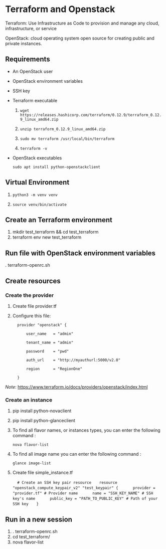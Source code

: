 # Terraform and Openstack

Terraform: Use Infrastructure as Code to provision and manage any cloud, infrastructure, or service

OpenStack: cloud operating system open source for creating public and private instances. 

## Requirements

- An OpenStack user
- OpenStack environment variables
- SSH key
- Terraform executable

   1. `wget https://releases.hashicorp.com/terraform/0.12.9/terraform_0.12.9_linux_amd64.zip`

   2. `unzip terraform_0.12.9_linux_amd64.zip`

   3. `sudo mv terraform /usr/local/bin/terraform`

   4. `terraform -v`

- OpenStack executables

    `sudo apt install python-openstackclient`

## Virtual Environment

1. `python3 -m venv venv`

2. `source venv/bin/activate`

## Create an Terraform environment

1. mkdir test_terraform && cd test_terraform
2. terraform env new test_terraform

## Run file with OpenStack environment variables
. terraform-openrc.sh

## Create resources

### Create the provider
1. Create file provider.tf
2. Configure this file:

    `   provider "openstack" { `

    `       user_name   = "admin" `

    `       tenant_name = "admin" `

    `       password    = "pwd" `

    `       auth_url    = "http://myauthurl:5000/v2.0" `

    `       region      = "RegionOne" `
    
    `   } `
    
*Note*: https://www.terraform.io/docs/providers/openstack/index.html

### Create an instance

1. pip install python-novaclient
2. pip install python-glanceclient
3. To find all flavor names, or instances types, you can enter the following command :

    `nova flavor-list`

4. To find all image name you can enter the following command :

    `glance image-list`

5. Create file simple_instance.tf

    `   # Create an SSH key pair resource `
    `    resource "openstack_compute_keypair_v2" "test_keypair" { `
    `       provider = "provider.tf" # Provider name `
    `       name = "SSH_KEY_NAME" # SSH key's name `
    `       public_key = "PATH_TO_PUBLIC_KEY" # Path of your SSH key `
    `    } `
    

## Run in a new session

1. . terraform-openrc.sh
2. cd test_terraform/
3. nova flavor-list


